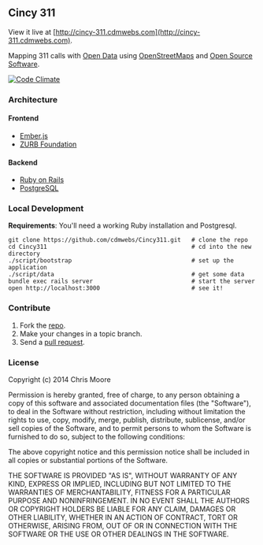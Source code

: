 ## Cincy 311

View it live at [http://cincy-311.cdmwebs.com](http://cincy-311.cdmwebs.com).

Mapping 311 calls with [Open Data][odc] using [OpenStreetMaps][osm] and
[Open Source Software][oss].

[![Code Climate](https://codeclimate.com/github/cdmwebs/Cincy311.png)](https://codeclimate.com/github/cdmwebs/Cincy311)

### Architecture

#### Frontend

* [Ember.js][ember]
* [ZURB Foundation][foundation]

#### Backend

* [Ruby on Rails][rails]
* [PostgreSQL][pg]

### Local Development

**Requirements**: You'll need a working Ruby installation and Postgresql.

```
git clone https://github.com/cdmwebs/Cincy311.git   # clone the repo
cd Cincy311                                         # cd into the new directory
./script/bootstrap                                  # set up the application
./script/data                                       # get some data
bundle exec rails server                            # start the server
open http://localhost:3000                          # see it!
```

### Contribute

1. Fork the [repo].
1. Make your changes in a topic branch.
1. Send a [pull request][pr].

### License

Copyright (c) 2014 Chris Moore

Permission is hereby granted, free of charge, to any person obtaining a copy
of this software and associated documentation files (the "Software"), to deal
in the Software without restriction, including without limitation the rights
to use, copy, modify, merge, publish, distribute, sublicense, and/or sell
copies of the Software, and to permit persons to whom the Software is
furnished to do so, subject to the following conditions:

The above copyright notice and this permission notice shall be included in
all copies or substantial portions of the Software.

THE SOFTWARE IS PROVIDED "AS IS", WITHOUT WARRANTY OF ANY KIND, EXPRESS OR
IMPLIED, INCLUDING BUT NOT LIMITED TO THE WARRANTIES OF MERCHANTABILITY,
FITNESS FOR A PARTICULAR PURPOSE AND NONINFRINGEMENT. IN NO EVENT SHALL THE
AUTHORS OR COPYRIGHT HOLDERS BE LIABLE FOR ANY CLAIM, DAMAGES OR OTHER
LIABILITY, WHETHER IN AN ACTION OF CONTRACT, TORT OR OTHERWISE, ARISING FROM,
OUT OF OR IN CONNECTION WITH THE SOFTWARE OR THE USE OR OTHER DEALINGS IN
THE SOFTWARE.

[odc]: http://www.opendatacincy.org/
[osm]: http://www.openstreetmap.org/
[oss]: http://en.wikipedia.org/wiki/Open-source_software
[pr]: https://help.github.com/articles/using-pull-requests
[repo]: https://github.com/cdmwebs/Cincy311
[foundation]: http://foundation.zurb.com/
[ember]: http://emberjs.com/
[rails]: http://rubyonrails.org/
[pg]: http://www.postgresql.org/



